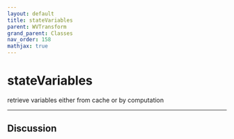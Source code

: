 ```yaml
---
layout: default
title: stateVariables
parent: WVTransform
grand_parent: Classes
nav_order: 158
mathjax: true
---
```


#  stateVariables

retrieve variables either from cache or by computation


---

## Discussion

  
